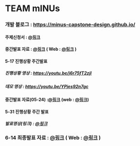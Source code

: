 # TEAM mINUs 

### 개발 블로그 : https://minus-capstone-design.github.io/
#### 주제신청서 : [@링크](https://github.com/mINUs-capstone-design/application-form/blob/cdf3024889d638a528b51fc893334a6e1d7e4295/%5BmINUs%5D-%EC%A3%BC%EC%A0%9C%20%EC%84%A0%EC%A0%95%20%EB%B3%B4%EA%B3%A0%EC%84%9C.pdf)

#### 중간발표 자료 : [@링크](https://github.com/mINUs-capstone-design/application-form/blob/8b399983f7f5f1971a5d8bf9cf87bc8175b9c788/team_mINUS_midterm.pptx)  ( Web :  [@링크](https://www.canva.com/design/DAGEgjfRtnE/P5yIrYb2LbvviCMjUS1DxQ/view?utm_content=DAGEgjfRtnE&utm_campaign=designshare&utm_medium=link&utm_source=editor) )

#### 5-17 진행상황 주간발표
##### 진행상황 영상 : https://youtu.be/j6r75fT2zjI
##### 데모 영상 : https://youtu.be/YPjes92n7gc

#### 중간발표 자료(05-24) :[@링크](https://github.com/mINUs-capstone-design/application-form/blob/main/team_mINUs_capstone%20middle%200524.pdf)   (web : [@링크](https://www.canva.com/design/DAGGA8CNgFk/KCh-uEjQSUIkRhEztAjQxQ/view?utm_content=DAGGA8CNgFk&utm_campaign=designshare&utm_medium=link&utm_source=editor))

#### 5-31 진행상황 주간 발표
##### 발표영상(링크) : [@링크](https://www.youtube.com/watch?v=8oP74PdGedA)

### 6-14 최종발표 자료 : [@링크](https://github.com/mINUs-capstone-design/Source_Code/blob/11e963d903c5746cd71e98bd41c9e8e66366679c/team_mINUs_final.pptx) ( Web : [@링크](https://www.canva.com/design/DAGHsrOOWT8/gVEuwOZLuFL4J9LXWTFVTw/view?utm_content=DAGHsrOOWT8&utm_campaign=designshare&utm_medium=link&utm_source=editor) )


<!--

**Here are some ideas to get you started:**

🙋‍♀️ A short introduction - what is your organization all about?
🌈 Contribution guidelines - how can the community get involved?
👩‍💻 Useful resources - where can the community find your docs? Is there anything else the community should know?
🍿 Fun facts - what does your team eat for breakfast?
🧙 Remember, you can do mighty things with the power of [Markdown](https://docs.github.com/github/writing-on-github/getting-started-with-writing-and-formatting-on-github/basic-writing-and-formatting-syntax)
-->
